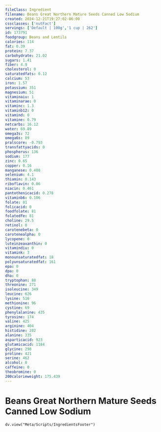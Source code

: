 ```yaml
---
fileClass: Ingredient
filename: Beans Great Northern Mature Seeds Canned Low Sodium
created: 2024-12-21T19:27:02-06:00
cssclasses: ['nutFact']
servings: ['Default | 100g','1 cup | 262']
id: 173791
foodgroup: Beans and Lentils
calories: 114
fat: 0.39
protein: 7.37
carbohydrate: 21.02
sugars: 1.41
fiber: 4.9
cholesterol: 0
saturatedfats: 0.12
calcium: 53
iron: 1.57
potassium: 351
magnesium: 51
vitaminaiu: 1
vitaminarae: 0
vitaminc: 1.3
vitaminb12: 0
vitamind: 0
vitamine: 0.79
netcarbs: 16.12
water: 69.89
omega3s: 72
omega6s: 89
pralscore: -0.793
transfattyacids: 0
phosphorus: 136
sodium: 177
zinc: 0.65
copper: 0.16
manganese: 0.408
selenium: 4.1
thiamin: 0.143
riboflavin: 0.06
niacin: 0.461
pantothenicacid: 0.278
vitaminb6: 0.106
folate: 81
folicacid: 0
foodfolate: 81
folatedfe: 81
choline: 29.5
retinol: 0
carotenebeta: 0
carotenealpha: 0
lycopene: 0
luteinzeaxanthin: 0
vitamindiu: 0
vitamink: 3
monounsaturatedfat: 18
polyunsaturatedfat: 161
epa: 0
dpa: 0
dha: 0
tryptophan: 88
threonine: 271
isoleucine: 349
leucine: 626
lysine: 516
methionine: 96
cystine: 69
phenylalanine: 435
tyrosine: 174
valine: 425
arginine: 404
histidine: 202
alanine: 335
asparticacid: 923
glutamicacid: 1184
glycine: 298
proline: 421
serine: 462
alcohol: 0
caffeine: 0
theobromine: 0
200calorieweight: 175.439
---
```


# Beans Great Northern Mature Seeds Canned Low Sodium

```dataviewjs
dv.view("Meta/Scripts/IngredientsFooter")
```